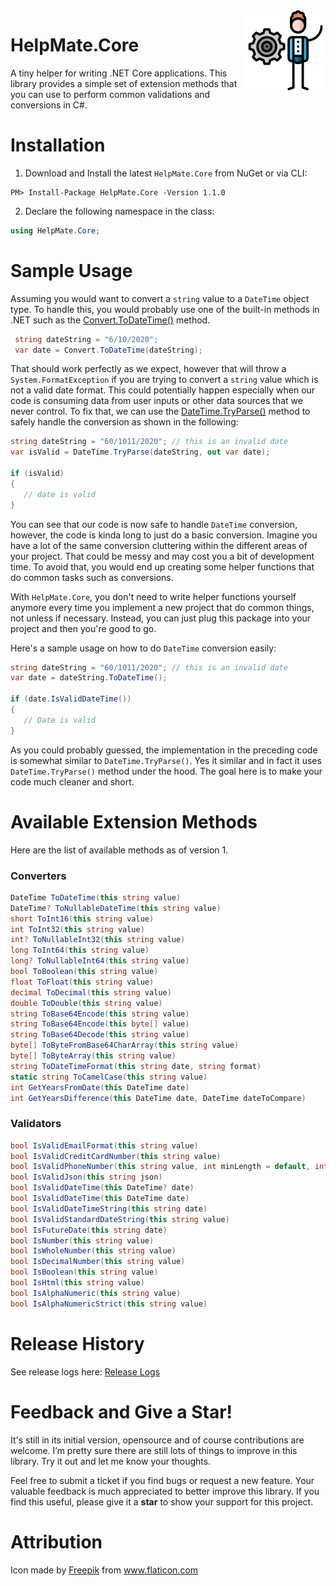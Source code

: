 <img align="right" src="/HelpMate.Core/helpmatecore_logo.png" />

# HelpMate.Core

A tiny helper for writing .NET Core applications. This library provides a simple set of extension methods that you can use to perform common validations and conversions in C#.

# Installation
1. Download and Install the latest `HelpMate.Core` from NuGet or via CLI:

```
PM> Install-Package HelpMate.Core -Version 1.1.0
```

2. Declare the following namespace in the class:

```csharp
using HelpMate.Core;
```

# Sample Usage
Assuming you would want to convert a `string` value to a `DateTime` object type. To handle this, you would probably use one of the built-in methods in .NET such as the [Convert.ToDateTime()](https://docs.microsoft.com/en-us/dotnet/api/system.convert.todatetime?view=netcore-3.1) method.

```csharp
 string dateString = "6/10/2020";
 var date = Convert.ToDateTime(dateString);
``` 

That should work perfectly as we expect, however that will throw a `System.FormatException` if you are trying to convert a `string` value which is not a valid date format. This could potentially happen especially when our code is consuming data from user inputs or other data sources that we never control. To fix that, we can use the [DateTime.TryParse()](https://docs.microsoft.com/en-us/dotnet/api/system.datetime.tryparse?view=netcore-3.1) method to safely handle the conversion as shown in the following:

```csharp
string dateString = "60/1011/2020"; // this is an invalid date
var isValid = DateTime.TryParse(dateString, out var date);

if (isValid)
{
   // date is valid
}  
```

You can see that our code is now safe to handle `DateTime` conversion, however, the code is kinda long to just do a basic conversion. Imagine you have a lot of the same conversion cluttering within the different areas of your project. That could be messy and may cost you a bit of development time. To avoid that, you would end up creating some helper functions that do common tasks such as conversions. 

With `HelpMate.Core`, you don't need to write helper functions yourself anymore every time you implement a new project that do common things, not unless if necessary. Instead, you can just plug this package into your project and then you're good to go.

Here's a sample usage on how to do `DateTime` conversion easily:

```csharp
string dateString = "60/1011/2020"; // this is an invalid date
var date = dateString.ToDateTime();

if (date.IsValidDateTime())
{
   // Date is valid
}  
```

As you could probably guessed, the implementation in the preceding code is somewhat similar to `DateTime.TryParse()`. Yes it similar and in fact it uses `DateTime.TryParse()` method under the hood. The goal here is to make your code much cleaner and short.

# Available Extension Methods

Here are the list of available methods as of version 1.

### Converters

```csharp
DateTime ToDateTime(this string value)
DateTime? ToNullableDateTime(this string value)
short ToInt16(this string value)
int ToInt32(this string value)
int? ToNullableInt32(this string value)
long ToInt64(this string value)
long? ToNullableInt64(this string value)
bool ToBoolean(this string value)
float ToFloat(this string value)
decimal ToDecimal(this string value)
double ToDouble(this string value)
string ToBase64Encode(this string value)
string ToBase64Encode(this byte[] value)
string ToBase64Decode(this string value)
byte[] ToByteFromBase64CharArray(this string value) 
byte[] ToByteArray(this string value)
string ToDateTimeFormat(this string date, string format)
static string ToCamelCase(this string value)
int GetYearsFromDate(this DateTime date)
int GetYearsDifference(this DateTime date, DateTime dateToCompare)
```

### Validators

```csharp
bool IsValidEmailFormat(this string value)
bool IsValidCreditCardNumber(this string value)
bool IsValidPhoneNumber(this string value, int minLength = default, int maxLength = default)
bool IsValidJson(this string json)
bool IsValidDateTime(this DateTime? date)
bool IsValidDateTime(this DateTime date)
bool IsValidDateTimeString(this string date)
bool IsValidStandardDateString(this string value) 
bool IsFutureDate(this string date) 
bool IsNumber(this string value)
bool IsWholeNumber(this string value)
bool IsDecimalNumber(this string value)
bool IsBoolean(this string value)
bool IsHtml(this string value)
bool IsAlphaNumeric(this string value)
bool IsAlphaNumericStrict(this string value)
```

# Release History

See release logs here: [Release Logs](https://github.com/proudmonkey/HelpMate.Core/blob/master/RELEASE.md)

# Feedback and Give a Star!
It's still in its initial version, opensource and of course contributions are welcome. I’m pretty sure there are still lots of things to improve in this library. Try it out and let me know your thoughts.

Feel free to submit a ticket if you find bugs or request a new feature. Your valuable feedback is much appreciated to better improve this library. If you find this useful, please give it a **star** to show your support for this project.

# Attribution
Icon made by <a href="https://www.flaticon.com/authors/freepik" title="Freepik">Freepik</a> from <a href="https://www.flaticon.com/" title="Flaticon">www.flaticon.com</a></div>
